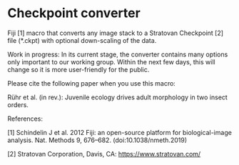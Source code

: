 # Checkpoint converter
Fiji [1] macro that converts any image stack to a Stratovan Checkpoint [2] file (*.ckpt) with optional down-scaling of the data.

Work in progress: In its current stage, the converter contains many options only important to our working group. Within the next few days, this will change so it is more user-friendly for the public.

Please cite the following paper when you use this macro:

Rühr et al. (in rev.): Juvenile ecology drives adult morphology in two insect orders.

References:

[1] Schindelin J et al. 2012 Fiji: an open-source platform for biological-image analysis. Nat. Methods 9, 676–682. (doi:10.1038/nmeth.2019)

[2] Stratovan Corporation, Davis, CA: https://www.stratovan.com/

